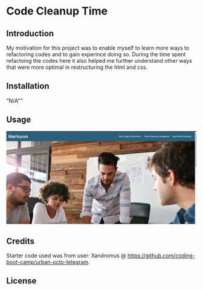 # Code Cleanup Time

## Introduction

My motivation for this project was to enable myself to learn more ways to refactoring codes and to gain experince doing so.  During the time spent refactoing the codes here it also helped me further understand other ways that were more optimal in restructuring the html and css.
## Installation

"N/A""

## Usage

 ![alt tag](./assets/images/Horiseon%20page%20snippet.JPG)

## Credits

Starter code used was from user: Xandromus @ https://github.com/coding-boot-camp/urban-octo-telegram.

## License